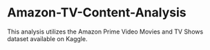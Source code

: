 # Amazon-TV-Content-Analysis
This analysis utilizes the Amazon Prime Video Movies and TV Shows dataset available on Kaggle.
